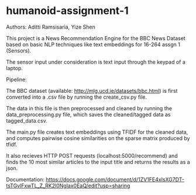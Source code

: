 # humanoid-assignment-1
Authors: Aditti Ramsisaria, Yize Shen

This project is a News Recommendation Engine for the BBC News Dataset based on basic NLP techniques like text embeddings for 16-264 assgn 1 (Sensors).

The sensor input under consideration is text input through the keypad of a laptop.

Pipeline:

The BBC dataset (available: http://mlg.ucd.ie/datasets/bbc.html) is first converted into a .csv file by running the create_csv.py file.

The data in this file is then preprocessed and cleaned by running the data_preprocessing.py file, which saves the cleaned/tagged data as tagged_data.csv.

The main.py file creates text embeddings using TFIDF for the cleaned data, and computes pairwise cosine similarities on the sparse matrix produced by tfidf.

It also recieves HTTP POST requests (localhost:5000/recommend) and finds the 10 most similar articles to the input title and returns the results as a json.

Documentation: https://docs.google.com/document/d/1ZV1FE4xIsXG7DT-tsTGvlFxwTL_Z_RK2l0Nglax0EaQ/edit?usp=sharing

